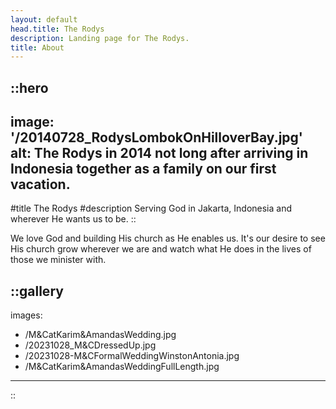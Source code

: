 ```yaml
---
layout: default
head.title: The Rodys
description: Landing page for The Rodys.
title: About
---
```


::hero
---
image: '/20140728_RodysLombokOnHilloverBay.jpg'
alt: The Rodys in 2014 not long after arriving in Indonesia together as a family on our first vacation.
---
#title
The Rodys
#description
Serving God in Jakarta, Indonesia and wherever He wants us to be.
::

We love God and building His church as He enables us.  It's our desire to see His church grow wherever we are and watch what He does in the lives of those we minister with.

::gallery
---
images:
  - /M&CatKarim&AmandasWedding.jpg
  - /20231028_M&CDressedUp.jpg
  - /20231028-M&CFormalWeddingWinstonAntonia.jpg
  - /M&CatKarim&AmandasWeddingFullLength.jpg

---
::
